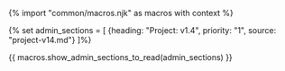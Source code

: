 {% import "common/macros.njk" as macros with context %}

{% set admin_sections = [
  {heading: "Project: v1.4", priority: "1", source: "project-v14.md"}
]%}

{{ macros.show_admin_sections_to_read(admin_sections) }}